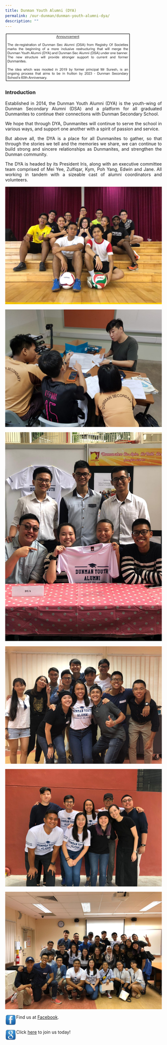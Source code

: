 ```yaml
---
title: Dunman Youth Alumni (DYA)
permalink: /our-dunman/dunman-youth-alumni-dya/
description: ""
---
```

<img src="/images/DYA/DMN%20Sec%20Alumni%20%20-%20Announcement.png"
     style="width:80%">

### Introduction

<p style="text-align: justify;">Established in 2014, the Dunman Youth Alumni (DYA) is the youth-wing of Dunman Secondary Alumni (DSA) and a platform for all graduated Dunmanites to continue their connections with Dunman Secondary School.</p>

<p style="text-align: justify;">We hope that through DYA, Dunmanites will continue to serve the school in various ways, and support one another with a spirit of passion and service.</p>

<p style="text-align: justify;">But above all, the DYA is a place for all Dunmanites to gather, so that through the stories we tell and the memories we share, we can continue to build strong and sincere relationships as Dunmanites, and strengthen the Dunman community.</p>

<p style="text-align: justify;">The DYA is headed by its President Iris, along with an executive committee team comprised of Mei Yee, Zulfiqar, Kym, Poh Yang, Edwin and Jane. All working in tandem with a sizeable cast of alumni coordinators and volunteers.</p>

![](/images/DYA/Bonding%20Games.jpeg)

![](/images/DYA/Tutorship%20Program.jpeg)

![](/images/DYA/Open%20House.jpeg)

![](/images/DYA/Group%20pic%201.jpeg)

![](/images/DYA/Group%20pic%202.jpeg)

![](/images/DYA/Group%20pic%203.jpeg)

<p><img src="/images/DYA/tn_facebook.jpg"
     style="width:7%;float:left"></p>

Find us at <a href="https://www.facebook.com/Dunman-Secondary-Youth-Alumni-674134279387706/info?tab=page_info" target= "_blank">Facebook</a>.
<br><br>
<p><img src="/images/DYA/tn_google.jpg"
     style="width:7%;float:left"></p>

Click <a href="https://docs.google.com/forms/d/e/1FAIpQLSfEGSN0gNhYr9AEFc5gvA_mpFkOhqhxzSaMNsuksYewX2ZmvA/viewform" target= "_blank">here</a> to join us today!